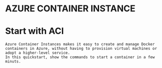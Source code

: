 # AZURE CONTAINER INSTANCE

# Start with ACI
```
Azure Container Instances makes it easy to create and manage Docker 
containers in Azure, without having to provision virtual machines or 
adopt a higher-level service.
In this quickstart, show the commands to start a container in a few minuts.
```
